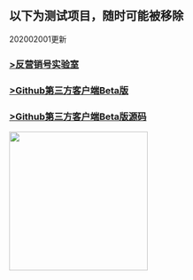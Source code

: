 ## 以下为测试项目，随时可能被移除
202002001更新

### [>反营销号实验室](https://52waffle.github.io/fyxhsys)

### [>Github第三方客户端Beta版](https://github.com/52waffle/52research/blob/master/%E6%88%91%E7%9A%84GitHub_1.0.apk)

### [>Github第三方客户端Beta版源码](https://github.com/52waffle/52research/blob/master/%E6%88%91%E7%9A%84GitHub_1.0_1584018419.fas)

 <a href="http://shimian.laimimi.cn/"><img src="http://img02.taobaocdn.com/imgextra/i2/2133890962/TB21Ag_XVXXXXboXXXXXXXXXXXX_!!2133890962.gif" width="250" height="250" border="0"></a></div>
